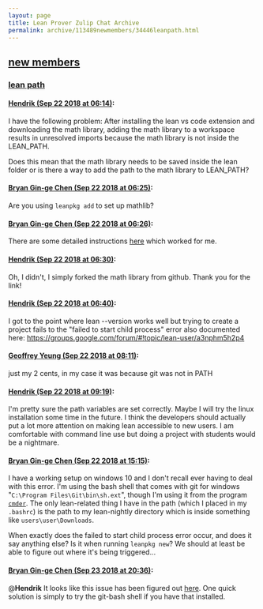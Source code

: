```yaml
---
layout: page
title: Lean Prover Zulip Chat Archive 
permalink: archive/113489newmembers/34446leanpath.html
---
```


## [new members](index.html)
### [lean path](34446leanpath.html)

#### [Hendrik (Sep 22 2018 at 06:14)](https://leanprover.zulipchat.com/#narrow/stream/113489-new%20members/topic/lean%20path/near/134421026):
I have the following problem: After installing the lean vs code extension and downloading the math library, adding the math library to a workspace results in unresolved imports because the math library is not inside the LEAN_PATH.

Does this mean that the math library needs to be saved inside the lean folder or is there a way to add the path to the math library to LEAN_PATH?

#### [Bryan Gin-ge Chen (Sep 22 2018 at 06:25)](https://leanprover.zulipchat.com/#narrow/stream/113489-new%20members/topic/lean%20path/near/134421303):
Are you using `leanpkg add` to set up mathlib?

#### [Bryan Gin-ge Chen (Sep 22 2018 at 06:26)](https://leanprover.zulipchat.com/#narrow/stream/113489-new%20members/topic/lean%20path/near/134421304):
There are some detailed instructions [here](https://xenaproject.wordpress.com/2017/12/02/how-to-install-mathlib-and-keep-it-up-to-date/) which worked for me.

#### [Hendrik (Sep 22 2018 at 06:30)](https://leanprover.zulipchat.com/#narrow/stream/113489-new%20members/topic/lean%20path/near/134421464):
Oh, I didn't, I simply forked the math library from github. Thank you for the link!

#### [Hendrik (Sep 22 2018 at 06:40)](https://leanprover.zulipchat.com/#narrow/stream/113489-new%20members/topic/lean%20path/near/134421708):
I got to the point where lean --version works well but trying to create a project fails to the "failed to start child process" error also documented here: https://groups.google.com/forum/#!topic/lean-user/a3nphm5h2p4

#### [Geoffrey Yeung (Sep 22 2018 at 08:11)](https://leanprover.zulipchat.com/#narrow/stream/113489-new%20members/topic/lean%20path/near/134424116):
just my 2 cents, in my case it was because git was not in PATH

#### [Hendrik (Sep 22 2018 at 09:19)](https://leanprover.zulipchat.com/#narrow/stream/113489-new%20members/topic/lean%20path/near/134425890):
I'm pretty sure the path variables are set correctly. Maybe I will try the linux installation some time in the future. I think the developers should actually put a lot more attention on making lean accessible to new users. I am comfortable with command line use but doing a project with students would be a nightmare.

#### [Bryan Gin-ge Chen (Sep 22 2018 at 15:15)](https://leanprover.zulipchat.com/#narrow/stream/113489-new%20members/topic/lean%20path/near/134437284):
I have a working setup on windows 10 and I don't recall ever having to deal with this error. I'm using the bash shell that comes with git for windows "`C:\Program Files\Git\bin\sh.ext`", though I'm using it from the program [`cmder`](http://cmder.net). The only lean-related thing I have in the path (which I placed in my `.bashrc`) is the path to my lean-nightly directory which is inside something like `users\user\Downloads`.

When exactly does the failed to start child process error occur, and does it say anything else? Is it when running `leanpkg new`? We should at least be able to figure out where it's being triggered...

#### [Bryan Gin-ge Chen (Sep 23 2018 at 20:36)](https://leanprover.zulipchat.com/#narrow/stream/113489-new%20members/topic/lean%20path/near/134487011):
@**Hendrik** It looks like this issue has been figured out [here](https://leanprover.zulipchat.com/#narrow/stream/113488-general/subject/leanpkg/near/134482297). One quick solution is simply to try the git-bash shell if you have that installed.

